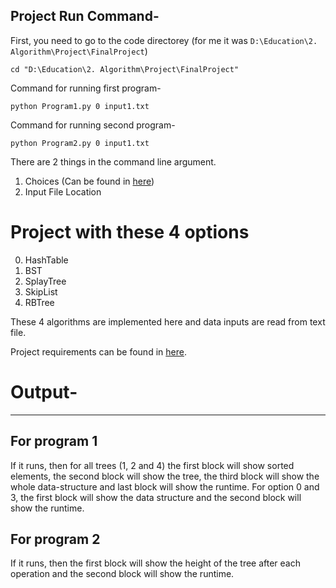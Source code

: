 Project Run Command-
--------------------

First, you need to go to the code directorey (for me it was `D:\Education\2. Algorithm\Project\FinalProject`)

```
cd "D:\Education\2. Algorithm\Project\FinalProject"
```

Command for running first program-
```
python Program1.py 0 input1.txt
```

Command for running second program-

```
python Program2.py 0 input1.txt
```

There are 2 things in the command line argument.

1. Choices (Can be found in [here](#Project-with-these-4-options))
2. Input File Location

# Project with these 4 options

0. HashTable
1. BST
2. SplayTree
3. SkipList
4. RBTree

These 4 algorithms are implemented here and data inputs are read from text file.

Project requirements can be found in [here](./Requirements.pdf).

# Output-
---------

## For program 1

If it runs, then for all trees (1, 2 and 4) the first block will show sorted elements, the second block will show the tree, the third block will show the whole data-structure and last block will show the runtime.
For option 0 and 3, the first block will show the data structure and the second block will show the runtime.

## For program 2
If it runs, then the first block will show the height of the tree after each operation and the second block will show the runtime.